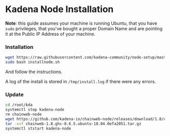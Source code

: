 # Kadena Node Installation

**Note**: this guide assumes your machine is running Ubuntu, that you have
`sudo` privileges, that you've bought a proper Domain Name and are pointing it
at the Public IP Address of your machine.

### Installation

```bash
wget https://raw.githubusercontent.com/kadena-community/node-setup/master/installnode.sh
sudo bash installnode.sh
```

And follow the instructions.

A log of the install is stored in `/tmp/install.log` if there were any errors.

### Update

```bash
cd /root/kda
systemctl stop kadena-node
rm chainweb-node
wget https://github.com/kadena-io/chainweb-node/releases/download/1.8/chainweb-1.8.ghc-8.6.5.ubuntu-18.04.0efa2051.tar.gz
tar -xvf chainweb-1.8.ghc-8.6.5.ubuntu-18.04.0efa2051.tar.gz
systemctl ststart kadena-node
```
